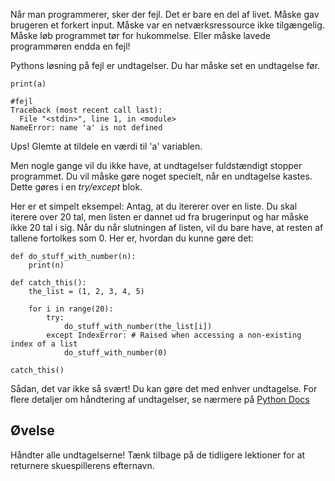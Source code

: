 Når man programmerer, sker der fejl. Det er bare en del af livet. Måske gav brugeren et forkert input. Måske var en netværksressource ikke tilgængelig. Måske løb programmet tør for hukommelse. Eller måske lavede programmøren endda en fejl!

Pythons løsning på fejl er undtagelser. Du har måske set en undtagelse før.

    print(a)
    
    #fejl
    Traceback (most recent call last):
      File "<stdin>", line 1, in <module>
    NameError: name 'a' is not defined

Ups! Glemte at tildele en værdi til 'a' variablen.

Men nogle gange vil du ikke have, at undtagelser fuldstændigt stopper programmet. Du vil måske gøre noget specielt, når en undtagelse kastes. Dette gøres i en *try/except* blok.

Her er et simpelt eksempel: Antag, at du itererer over en liste. Du skal iterere over 20 tal, men listen er dannet ud fra brugerinput og har måske ikke 20 tal i sig. Når du når slutningen af listen, vil du bare have, at resten af tallene fortolkes som 0. Her er, hvordan du kunne gøre det:

    def do_stuff_with_number(n):
        print(n)
    
    def catch_this():
        the_list = (1, 2, 3, 4, 5)
    
        for i in range(20):
            try:
                do_stuff_with_number(the_list[i])
            except IndexError: # Raised when accessing a non-existing index of a list
                do_stuff_with_number(0)
    
    catch_this()

Sådan, det var ikke så svært! Du kan gøre det med enhver undtagelse. For flere detaljer om håndtering af undtagelser, se nærmere på [Python Docs](http://docs.python.org/tutorial/errors.html#handling-exceptions)

Øvelse
--------

Håndter alle undtagelserne! Tænk tilbage på de tidligere lektioner for at returnere skuespillerens efternavn.